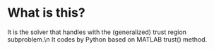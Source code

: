 # What is this?
It is the solver that handles with the (generalized) trust region subproblem.\n
It codes by Python based on MATLAB trust() method.

